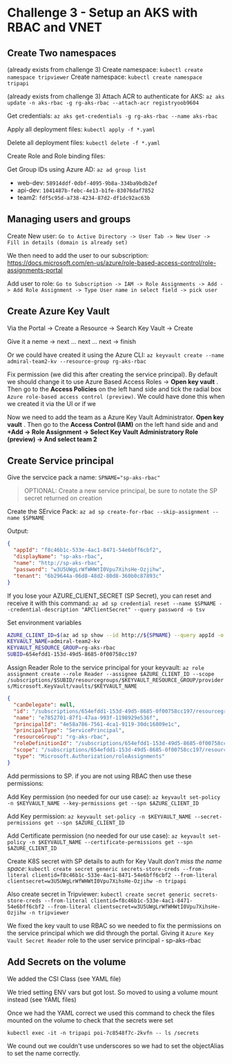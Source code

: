 # Challenge 3 - Setup an AKS with RBAC and VNET

## Create Two namespaces

(already exists from challenge 3) Create namespace: `kubectl create namespace tripviewer`
Create namespace: `kubectl create namespace tripapi`

(already exists from challenge 3) Attach ACR to authenticate for AKS: `az aks update -n aks-rbac -g rg-aks-rbac --attach-acr registryoob9604`

Get credentials: `az aks get-credentials -g rg-aks-rbac --name aks-rbac`

Apply all deployment files: `kubectl apply -f *.yaml`

Delete all deployment files: `kubectl delete -f *.yaml`

Create Role and Role binding files:

Get Group IDs using Azure AD: `az ad group list`

* web-dev: `58914ddf-0dbf-4095-9b8a-334ba9bdb2ef`
* api-dev: `1041487b-febc-4e13-b1fe-83076daf7852`
* team2: `fdf5c95d-a738-4234-87d2-df1dc92ac63b`

## Managing users and groups

Create New user: `Go to Active Directory -> User Tab -> New User -> Fill in details (domain is already set)`

We then need to add the user to our subscription: https://docs.microsoft.com/en-us/azure/role-based-access-control/role-assignments-portal

Add user to role: `Go to Subscription -> IAM -> Role Assignments -> Add -> Add Role Assignment -> Type User name in select field -> pick user`

## Create Azure Key Vault

Via the Portal -> Create a Resource -> Search Key Vault -> Create

Give it a neme -> next ... next ... next -> finish

Or we could have created it using the Azure CLI: `az keyvault create --name admiral-team2-kv --resource-group rg-aks-rbac`

Fix permission (we did this after creating the service principal). By default we should change it to use Azure Based Access Roles -> __Open key vault__ . Then go to the __Access Policies__ on the left hand side and tick the radial box `Azure role-based access control (preview)`. We could have done this when we created it via the UI or if we

Now we need to add the team as a Azure Key Vault Administrator. __Open key vault__ . Then go to the __Access Control (IAM)__ on the left hand side and and __+Add -> Role Assignment -> Select Key Vault Administratory Role (preview) -> And select team 2__

## Create Service principal

Give the servcice pack a name: `SPNAME="sp-aks-rbac"`

> OPTIONAL: Create a new service principal, be sure to notate the SP secret returned on creation

Create the SErvice Pack: `az ad sp create-for-rbac --skip-assignment --name $SPNAME`

Output:

```json
{
  "appId": "f8c46b1c-533e-4ac1-8471-54e6bff6cbf2",
  "displayName": "sp-aks-rbac",
  "name": "http://sp-aks-rbac",
  "password": "w3U5UWgLrWfWHWtI0Vpu7XihsHe-Ozjihw",
  "tenant": "6b29644a-06d8-48d2-80d8-360b0c87893c"
}
```

If you lose your AZURE_CLIENT_SECRET (SP Secret), you can reset and receive it with this command: `az ad sp credential reset --name $SPNAME --credential-description "APClientSecret" --query password -o tsv`

Set environment variables

```bash
AZURE_CLIENT_ID=$(az ad sp show --id http://${SPNAME} --query appId -o tsv)
KEYVAULT_NAME=admiral-team2-kv
KEYVAULT_RESOURCE_GROUP=rg-aks-rbac
SUBID=654efdd1-153d-49d5-8685-0f00758cc197
```

Assign Reader Role to the service principal for your keyvault: `az role assignment create --role Reader --assignee $AZURE_CLIENT_ID --scope /subscriptions/$SUBID/resourcegroups/$KEYVAULT_RESOURCE_GROUP/providers/Microsoft.KeyVault/vaults/$KEYVAULT_NAME`

```json
{
  "canDelegate": null,
  "id": "/subscriptions/654efdd1-153d-49d5-8685-0f00758cc197/resourcegroups/rg-aks-rbac/providers/Microsoft.KeyVault/vaults/admiral-team2-kv/providers/Microsoft.Authorization/roleAssignments/e7852701-87f1-47aa-993f-1198929e536f",
  "name": "e7852701-87f1-47aa-993f-1198929e536f",
  "principalId": "4e58a786-7561-4ca1-9119-30dc16809e1c",
  "principalType": "ServicePrincipal",
  "resourceGroup": "rg-aks-rbac",
  "roleDefinitionId": "/subscriptions/654efdd1-153d-49d5-8685-0f00758cc197/providers/Microsoft.Authorization/roleDefinitions/acdd72a7-3385-48ef-bd42-f606fba81ae7",
  "scope": "/subscriptions/654efdd1-153d-49d5-8685-0f00758cc197/resourcegroups/rg-aks-rbac/providers/Microsoft.KeyVault/vaults/admiral-team2-kv",
  "type": "Microsoft.Authorization/roleAssignments"
}
```

Add permissions to SP. if you are not using RBAC then use these permissions:

Add Key permission (no needed for our use case): `az keyvault set-policy -n $KEYVAULT_NAME --key-permissions get --spn $AZURE_CLIENT_ID`

Add Key permission: `az keyvault set-policy -n $KEYVAULT_NAME --secret-permissions get --spn $AZURE_CLIENT_ID`

Add Certificate permission (no needed for our use case): `az keyvault set-policy -n $KEYVAULT_NAME --certificate-permissions get --spn $AZURE_CLIENT_ID`

Create K8S secret with SP details to auth for Key Vault _don't miss the name space_: `kubectl create secret generic secrets-store-creds --from-literal clientid=f8c46b1c-533e-4ac1-8471-54e6bff6cbf2 --from-literal clientsecret=w3U5UWgLrWfWHWtI0Vpu7XihsHe-Ozjihw -n tripapi`

Also create secret in Tripviewer: `kubectl create secret generic secrets-store-creds --from-literal clientid=f8c46b1c-533e-4ac1-8471-54e6bff6cbf2 --from-literal clientsecret=w3U5UWgLrWfWHWtI0Vpu7XihsHe-Ozjihw -n tripviewer`

We fixed the key vault to use RBAC so we needed to fix the permissions on the service principal which we did through the portal. Giving it `Azure Key Vault Secret Reader` role to the user service principal - sp-aks-rbac

## Add Secrets on the volume

We added the CSI Class (see YAML file)

We tried setting ENV vars but got lost. So moved to using a volume mount instead (see YAML files)

Once we had the YAML correct we used this command to check the files mounted on the volume to check that the secrets were set

`kubectl exec -it -n tripapi poi-7c8548f7c-2kvfn -- ls /secrets`

We cound out we couldn't use underscores so we had to set the objectAlias to set the name correctly.
